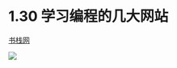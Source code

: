 # 1.30 学习编程的几大网站


[书栈网](https://www.bookstack.cn/rank?tab=popular)

![](http://image.python-online.cn/20200104144109.png)
